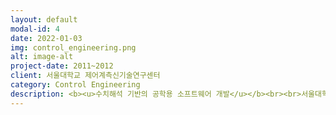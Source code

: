 ```yaml
---
layout: default
modal-id: 4
date: 2022-01-03
img: control_engineering.png
alt: image-alt
project-date: 2011~2012
client: 서울대학교 제어계측신기술연구센터
category: Control Engineering
description: <b><u>수치해석 기반의 공학용 소프트웨어 개발</u></b><br><br>서울대학교 제어계측신기술연구센터에서 병역특례 연구원으로 재직하며 MATLAB과 LABView의 국내버전인 CEMTool과 CEMStudio 개발에 참여하였습니다.<br><br>특히, CEMTool의 웹기반의 CLI 서비스를 새로 개발하였고, 모델 기반의 영상처리 GUI 플랫폼을 구축하고, Drone의 비행제어를 위한 교육용 툴박스를 제작하는 프로젝트를 주도적으로 개발하였습니다.<br><br>뿐만 아니라, 소프트웨어의 개발과 배포, 매뉴얼 작성, 논문작성, 외부교육까지 모두 담당하였고, 소프트웨어 개발팀을 리드하며 다양한 국책과제들을 수행하였습니다.<br><br>• 개발언어<br>Visual Studio 6/2008/2010 MFC, C/C++/C#, InstallShield, OpenCV, Kinect, LAPACK, MKL, OpenMP, MATLAB, LabVIEW, HTML5, Java Script, CSS, Apache, MySQL, PHP<br><br><iframe src="https://www.youtube.com/embed/sSzPY4y7MOU" frameborder="0" allowfullscreen width="100%" height="300px"></iframe><br><br><iframe src="https://www.youtube.com/embed/FmjjkBV7Zq4" frameborder="0" allowfullscreen width="100%" height="300px"></iframe><br><br><iframe src="https://www.youtube.com/embed/2W0fC443dBg" frameborder="0" allowfullscreen width="100%" height="300px"></iframe><br><br><iframe src="https://www.youtube.com/embed/SwLmb-N9tCg" frameborder="0" allowfullscreen width="100%" height="300px"></iframe><br><br>
---
```

